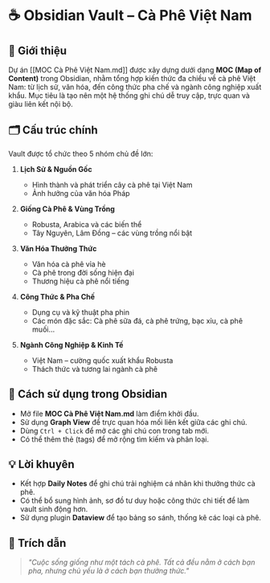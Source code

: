 # ☕ Obsidian Vault – Cà Phê Việt Nam

## 📌 Giới thiệu

Dự án [[MOC Cà Phê Việt Nam.md]] được xây dựng dưới dạng **MOC (Map of Content)** trong Obsidian, nhằm tổng hợp kiến thức đa chiều về cà phê Việt Nam: từ lịch sử, văn hóa, đến công thức pha chế và ngành công nghiệp xuất khẩu.
Mục tiêu là tạo nên một hệ thống ghi chú dễ truy cập, trực quan và giàu liên kết nội bộ.

## 🗂️ Cấu trúc chính

Vault được tổ chức theo 5 nhóm chủ đề lớn:

1. **Lịch Sử & Nguồn Gốc**

   * Hình thành và phát triển cây cà phê tại Việt Nam
   * Ảnh hưởng của văn hóa Pháp

2. **Giống Cà Phê & Vùng Trồng**

   * Robusta, Arabica và các biến thể
   * Tây Nguyên, Lâm Đồng – các vùng trồng nổi bật

3. **Văn Hóa Thưởng Thức**

   * Văn hóa cà phê vỉa hè
   * Cà phê trong đời sống hiện đại
   * Thương hiệu cà phê nổi tiếng

4. **Công Thức & Pha Chế**

   * Dụng cụ và kỹ thuật pha phin
   * Các món đặc sắc: Cà phê sữa đá, cà phê trứng, bạc xỉu, cà phê muối…

5. **Ngành Công Nghiệp & Kinh Tế**

   * Việt Nam – cường quốc xuất khẩu Robusta
   * Thách thức và tương lai ngành cà phê

## 🚀 Cách sử dụng trong Obsidian

* Mở file **MOC Cà Phê Việt Nam.md** làm điểm khởi đầu.
* Sử dụng **Graph View** để trực quan hóa mối liên kết giữa các ghi chú.
* Dùng `Ctrl + Click` để mở các ghi chú con trong tab mới.
* Có thể thêm thẻ (tags) để mở rộng tìm kiếm và phân loại.

## 💡 Lời khuyên

* Kết hợp **Daily Notes** để ghi chú trải nghiệm cá nhân khi thưởng thức cà phê.
* Có thể bổ sung hình ảnh, sơ đồ tư duy hoặc công thức chi tiết để làm vault sinh động hơn.
* Sử dụng plugin **Dataview** để tạo bảng so sánh, thống kê các loại cà phê.

## 📖 Trích dẫn

> *"Cuộc sống giống như một tách cà phê. Tất cả đều nằm ở cách bạn pha, nhưng chủ yếu là ở cách bạn thưởng thức."*
